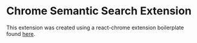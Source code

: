 # Chrome Semantic Search Extension

This extension was created using a react-chrome extension boilerplate found [here](https://github.com/lxieyang/chrome-extension-boilerplate-react).

